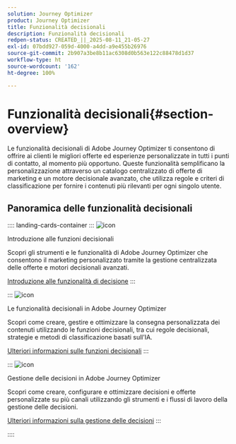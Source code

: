 ```yaml
---
solution: Journey Optimizer
product: Journey Optimizer
title: Funzionalità decisionali
description: Funzionalità decisionali
redpen-status: CREATED_||_2025-08-11_21-05-27
exl-id: 07bdd927-059d-4000-a4dd-a9e455b26976
source-git-commit: 2b907a3be8b11ac6308d0b563e122c88478d1d37
workflow-type: ht
source-wordcount: '162'
ht-degree: 100%

---
```


# Funzionalità decisionali{#section-overview}

Le funzionalità decisionali di Adobe Journey Optimizer ti consentono di offrire ai clienti le migliori offerte ed esperienze personalizzate in tutti i punti di contatto, al momento più opportuno. Queste funzionalità semplificano la personalizzazione attraverso un catalogo centralizzato di offerte di marketing e un motore decisionale avanzato, che utilizza regole e criteri di classificazione per fornire i contenuti più rilevanti per ogni singolo utente.

## Panoramica delle funzionalità decisionali

:::: landing-cards-container
:::
![icon](https://cdn.experienceleague.adobe.com/icons/book.svg)

Introduzione alle funzioni decisionali

Scopri gli strumenti e le funzionalità di Adobe Journey Optimizer che consentono il marketing personalizzato tramite la gestione centralizzata delle offerte e motori decisionali avanzati.

[Introduzione alle funzionalità di decisione](../using/experience-decisioning/gs-decision.md)
:::

:::
![icon](https://cdn.experienceleague.adobe.com/icons/puzzle-piece.svg)

Le funzionalità decisionali in Adobe Journey Optimizer

Scopri come creare, gestire e ottimizzare la consegna personalizzata dei contenuti utilizzando le funzioni decisionali, tra cui regole decisionali, strategie e metodi di classificazione basati sull’IA.

[Ulteriori informazioni sulle funzioni decisionali](experience-decisioning-landing-page.md)
:::

:::
![icon](https://cdn.experienceleague.adobe.com/icons/gear.svg)

Gestione delle decisioni in Adobe Journey Optimizer

Scopri come creare, configurare e ottimizzare decisioni e offerte personalizzate su più canali utilizzando gli strumenti e i flussi di lavoro della gestione delle decisioni.

[Ulteriori informazioni sulla gestione delle decisioni](offer-decisioning-landing-page.md)
:::

::::
